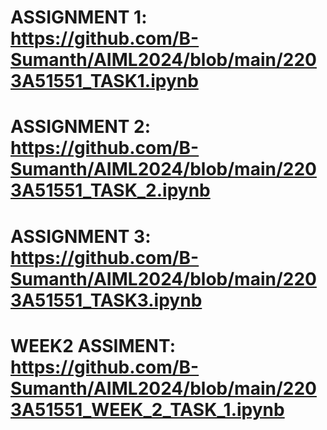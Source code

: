 # ASSIGNMENT 1: https://github.com/B-Sumanth/AIML2024/blob/main/2203A51551_TASK1.ipynb
# ASSIGNMENT 2: https://github.com/B-Sumanth/AIML2024/blob/main/2203A51551_TASK_2.ipynb
# ASSIGNMENT 3: https://github.com/B-Sumanth/AIML2024/blob/main/2203A51551_TASK3.ipynb
# WEEK2 ASSIMENT: https://github.com/B-Sumanth/AIML2024/blob/main/2203A51551_WEEK_2_TASK_1.ipynb
